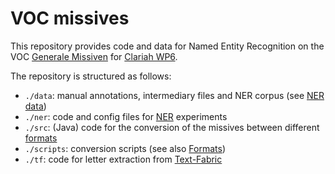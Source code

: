 # VOC missives

This repository provides code and data for Named Entity Recognition on the VOC [Generale Missiven](http://resources.huygens.knaw.nl/vocgeneralemissiven) 
 for [Clariah WP6](https://www.clariah.nl/wp6-text).



The repository is structured as follows:
* `./data`: manual annotations, intermediary files and NER corpus (see [NER data](data/README.md))
* `./ner`: code and config files for [NER](ner/README.md) experiments 
* `./src`: (Java) code for the conversion of the missives between different [formats](docs/formats.md) 
* `./scripts`: conversion scripts (see also [Formats](docs/formats.md)) 
* `./tf`: code for letter extraction from [Text-Fabric](tf/README.md)


